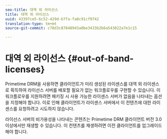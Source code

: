 ```yaml
---
seo-title: 대역 외 라이선스
title: 대역 외 라이선스
uuid: 43397ce5-6c52-429d-b7fa-fa8c91cf9742
translation-type: tm+mt
source-git-commit: c78d3c87848943a0be3433b2b6a543822a7e1c15

---
```



# 대역 외 라이선스 {#out-of-band-licenses}

Primetime DRM을 사용하면 클라이언트가 미리 생성된 라이센스를 대역 외 라이센스로 획득하여 라이선스 서버를 배포할 필요가 없는 워크플로우를 구현할 수 있습니다. 이 워크플로우를 지원하려면 패키징 시 사용 가능한 라이센스 서버가 없음을 나타내는 옵션을 지정해야 합니다. 이로 인해 클라이언트가 라이센스 서버에서 이 컨텐츠에 대한 라이센스를 요청하려고 시도하지 않습니다.

라이선스 서버의 비가용성을 나타내는 콘텐츠는 Primetime DRM 클라이언트 버전 3.0 이상에서만 재생할 수 있습니다. 이 컨텐츠를 재생하려면 이전 클라이언트를 업그레이드해야 합니다.
